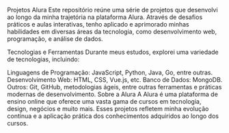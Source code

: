 Projetos Alura
Este repositório reúne uma série de projetos que desenvolvi ao longo da minha trajetória na plataforma Alura. Através de desafios práticos e aulas interativas, tenho aplicado e aprimorado minhas habilidades em diversas áreas da tecnologia, como desenvolvimento web, programação, e análise de dados.

Tecnologias e Ferramentas
Durante meus estudos, explorei uma variedade de tecnologias, incluindo:

Linguagens de Programação: JavaScript, Python, Java, Go, entre outras.
Desenvolvimento Web: HTML, CSS, Vue.js, etc.
Banco de Dados: MongoDB.
Outros: Git, GitHub, metodologias ágeis, entre outras ferramentas e práticas modernas de desenvolvimento.
Sobre a Alura
A Alura é uma plataforma de ensino online que oferece uma vasta gama de cursos em tecnologia, design, negócios e muito mais. Esses projetos refletem minha evolução contínua e a aplicação prática dos conhecimentos adquiridos ao longo dos cursos.
